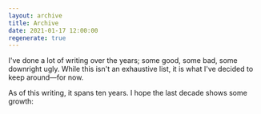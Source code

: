 ```yaml
---
layout: archive
title: Archive
date: 2021-01-17 12:00:00
regenerate: true
---
```


I've done a lot of writing over the years; some good, some bad, some downright ugly. While this isn't an exhaustive list, it is what I've decided to keep around—for now.

As of this writing, it spans ten years. I hope the last decade shows some growth:
